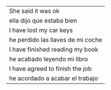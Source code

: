 
| |
|-|
| She said it was ok |
| ella dijo que estaba bien |
| I have lost my car keys |
| he perdido las llaves de mi coche |
| I have finished reading my book |
| he acabado leyendo mi libro |
| I have agreed to finish the job |
| he acordado a acabar el trabajo |

